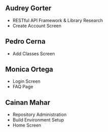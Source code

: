 
## Audrey Gorter
- RESTful API Framework & Library Research
- Create Account Screen

## Pedro Cerna
- Add Classes Screen

## Monica Ortega
- Login Screen
- FAQ Page

## Cainan Mahar
- Repository Administration
- Build Environment Setup
- Home Screen
